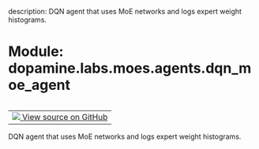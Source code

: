 description: DQN agent that uses MoE networks and logs expert weight histograms.

<div itemscope itemtype="http://developers.google.com/ReferenceObject">
<meta itemprop="name" content="dopamine.labs.moes.agents.dqn_moe_agent" />
<meta itemprop="path" content="Stable" />
</div>

# Module: dopamine.labs.moes.agents.dqn_moe_agent

<!-- Insert buttons and diff -->

<table class="tfo-notebook-buttons tfo-api nocontent" align="left">
<td>
  <a target="_blank" href="https://github.com/google/dopamine/tree/master/dopamine/labs/moes/agents/dqn_moe_agent.py">
    <img src="https://www.tensorflow.org/images/GitHub-Mark-32px.png" />
    View source on GitHub
  </a>
</td>
</table>



DQN agent that uses MoE networks and logs expert weight histograms.



